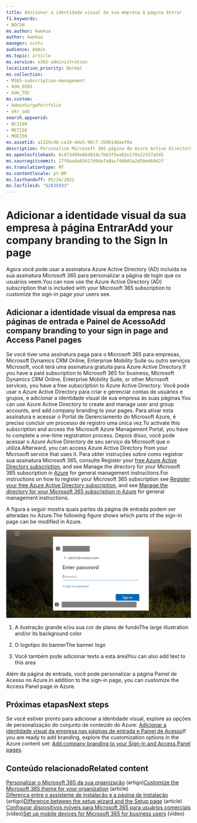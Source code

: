 ```yaml
---
title: Adicionar a identidade visual da sua empresa à página Entrar
f1.keywords:
- NOCSH
ms.author: kwekua
author: kwekua
manager: scotv
audience: Admin
ms.topic: article
ms.service: o365-administration
localization_priority: Normal
ms.collection:
- M365-subscription-management
- Adm_O365
- Adm_TOC
ms.custom:
- AdminSurgePortfolio
- okr_smb
search.appverid:
- BCS160
- MET150
- MOE150
ms.assetid: a1229cdb-ce19-4da5-90c7-2b9b146aef0a
description: Personalize Microsoft 365 página de Azure Active Directory. Você pode adicionar uma ilustração, um logotipo e um texto à página de login.
ms.openlocfilehash: 6c873409a06d824c7b63f5ea02e178e22337a345
ms.sourcegitcommit: 17f0aada83627d9defa0acf4db03a2d58e46842f
ms.translationtype: MT
ms.contentlocale: pt-BR
ms.lasthandoff: 05/24/2021
ms.locfileid: "52635933"
---
```

# <a name="add-your-company-branding-to-the-sign-in-page"></a><span data-ttu-id="c8e92-104">Adicionar a identidade visual da sua empresa à página Entrar</span><span class="sxs-lookup"><span data-stu-id="c8e92-104">Add your company branding to the Sign In page</span></span>

 <span data-ttu-id="c8e92-105">Agora você pode usar a assinatura Azure Active Directory (AD) incluída na sua assinatura Microsoft 365 para personalizar a página de login que os usuários veem.</span><span class="sxs-lookup"><span data-stu-id="c8e92-105">You can now use the Azure Active Directory (AD) subscription that is included with your Microsoft 365 subscription to customize the sign-in page your users see.</span></span> 
  
## <a name="add-company-branding-to-your-sign-in-page-and-access-panel-pages"></a><span data-ttu-id="c8e92-106">Adicionar a identidade visual da empresa nas páginas de entrada e Painel de Acesso</span><span class="sxs-lookup"><span data-stu-id="c8e92-106">Add company branding to your sign in page and Access Panel pages</span></span>

<span data-ttu-id="c8e92-107">Se você tiver uma assinatura paga para o Microsoft 365 para empresas, Microsoft Dynamics CRM Online, Enterprise Mobility Suite ou outro serviços Microsoft, você terá uma assinatura gratuita para Azure Active Directory.</span><span class="sxs-lookup"><span data-stu-id="c8e92-107">If you have a paid subscription to Microsoft 365 for business, Microsoft Dynamics CRM Online, Enterprise Mobility Suite, or other Microsoft services, you have a free subscription to Azure Active Directory.</span></span> <span data-ttu-id="c8e92-108">Você pode usar o Azure Active Directory para criar e gerenciar contas de usuários e grupos, e adicionar a identidade visual de sua empresa às suas páginas.</span><span class="sxs-lookup"><span data-stu-id="c8e92-108">You can use Azure Active Directory to create and manage user and group accounts, and add company branding to your pages.</span></span> <span data-ttu-id="c8e92-109">Para ativar esta assinatura e acessar o Portal de Gerenciamento do Microsoft Azure, é preciso concluir um processo de registro uma única vez.</span><span class="sxs-lookup"><span data-stu-id="c8e92-109">To activate this subscription and access the Microsoft Azure Management Portal, you have to complete a one-time registration process.</span></span> <span data-ttu-id="c8e92-110">Depois disso, você pode acessar o Azure Active Directory de seu serviço da Microsoft que o utiliza.</span><span class="sxs-lookup"><span data-stu-id="c8e92-110">Afterward, you can access Azure Active Directory from your Microsoft service that uses it.</span></span> <span data-ttu-id="c8e92-111">Para obter instruções sobre como registrar sua assinatura Microsoft 365, consulte Register your [free Azure Active Directory subscription](../../compliance/use-your-free-azure-ad-subscription-in-office-365.md), and see Manage the directory for your Microsoft 365 subscription in [Azure](/azure/active-directory/fundamentals/active-directory-how-subscriptions-associated-directory) for general management instructions.</span><span class="sxs-lookup"><span data-stu-id="c8e92-111">For instructions on how to register your Microsoft 365 subscription see [Register your free Azure Active Directory subscription](../../compliance/use-your-free-azure-ad-subscription-in-office-365.md), and see [Manage the directory for your Microsoft 365 subscription in Azure](/azure/active-directory/fundamentals/active-directory-how-subscriptions-associated-directory) for general management instructions.</span></span> 
  
<span data-ttu-id="c8e92-112">A figura a seguir mostra quais partes da página de entrada podem ser alteradas no Azure.</span><span class="sxs-lookup"><span data-stu-id="c8e92-112">The following figure shows which parts of the sign-in page can be modified in Azure.</span></span>
  
![Áreas da página de login que você pode personalizar.](../../media/screenshotbranding.png)
  
1. <span data-ttu-id="c8e92-114">A ilustração grande e/ou sua cor de plano de fundo</span><span class="sxs-lookup"><span data-stu-id="c8e92-114">The large illustration and/or its background color</span></span>
    
2. <span data-ttu-id="c8e92-115">O logotipo do banner</span><span class="sxs-lookup"><span data-stu-id="c8e92-115">The banner logo</span></span>
    
3. <span data-ttu-id="c8e92-116">Você também pode adicionar texto a esta área</span><span class="sxs-lookup"><span data-stu-id="c8e92-116">You can also add text to this area</span></span>
    
<span data-ttu-id="c8e92-117">Além da página de entrada, você pode personalizar a página Painel de Acesso no Azure.</span><span class="sxs-lookup"><span data-stu-id="c8e92-117">In addition to the sign-in page, you can customize the Access Panel page in Azure.</span></span>
  
## <a name="next-steps"></a><span data-ttu-id="c8e92-118">Próximas etapas</span><span class="sxs-lookup"><span data-stu-id="c8e92-118">Next steps</span></span>

<span data-ttu-id="c8e92-119">Se você estiver pronto para adicionar a identidade visual, explore as opções de personalização do conjunto de conteúdo do Azure: [Adicionar a identidade visual da empresa nas páginas de entrada e Painel de Acesso](/azure/active-directory/fundamentals/customize-branding)</span><span class="sxs-lookup"><span data-stu-id="c8e92-119">If you are ready to add branding, explore the customization options in the Azure content set: [Add company branding to your Sign-in and Access Panel pages](/azure/active-directory/fundamentals/customize-branding).</span></span>

## <a name="related-content"></a><span data-ttu-id="c8e92-120">Conteúdo relacionado</span><span class="sxs-lookup"><span data-stu-id="c8e92-120">Related content</span></span>

<span data-ttu-id="c8e92-121">[Personalizar o Microsoft 365 da sua organização](customize-your-organization-theme.md) (artigo)</span><span class="sxs-lookup"><span data-stu-id="c8e92-121">[Customize the Microsoft 365 theme for your organization](customize-your-organization-theme.md) (article)</span></span>\
<span data-ttu-id="c8e92-122">[Diferença entre o assistente de instalação e a página de Instalação](o365-setup-wizard-and-setup-page.md) (artigo)</span><span class="sxs-lookup"><span data-stu-id="c8e92-122">[Difference between the setup wizard and the Setup page](o365-setup-wizard-and-setup-page.md) (article)</span></span>\
<span data-ttu-id="c8e92-123">[Configurar dispositivos móveis para Microsoft 365 para usuários comerciais](../../business/set-up-mobile-devices.md) (vídeo)</span><span class="sxs-lookup"><span data-stu-id="c8e92-123">[Set up mobile devices for Microsoft 365 for business users](../../business/set-up-mobile-devices.md) (video)</span></span>